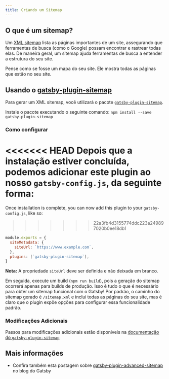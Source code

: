 ```yaml
---
title: Criando um Sitemap
---
```


## O que é um sitemap?

Um [XML sitemap](https://support.google.com/webmasters/answer/156184?hl=en) lista as páginas importantes de um site, assegurando que ferramentas de busca (como o Google) possam encontrar e rastrear todas elas. De maneira geral, um sitemap ajuda ferramentas de busca a entender a estrutura do seu site.

Pense como se fosse um mapa do seu site. Ele mostra todas as páginas que estão no seu site.

## Usando o [gatsby-plugin-sitemap](/packages/gatsby-plugin-sitemap/)

Para gerar um XML sitemap, você utilizará o pacote [`gatsby-plugin-sitemap`](/packages/gatsby-plugin-sitemap/).

Instale o pacote executando o seguinte comando:
`npm install --save gatsby-plugin-sitemap`

### Como configurar

<<<<<<< HEAD
Depois que a instalação estiver concluída, podemos adicionar este plugin ao nosso `gatsby-config.js`, da seguinte forma:
=======
Once installation is complete, you can now add this plugin to your `gatsby-config.js`, like so:
>>>>>>> 22a3fb4d3155774ddc223a249897020b0ee18db1

```javascript:title=gatsby-config.js
module.exports = {
  siteMetadata: {
    siteUrl: `https://www.example.com`,
  },
  plugins: [`gatsby-plugin-sitemap`],
}
```

**Nota:**  A propriedade `siteUrl` deve ser definida e não deixada em branco.

Em seguida, execute um build (`npm run build`), pois a geração do sitemap ocorrerá apenas para builds de produção. Isso é tudo o que é necessário para obter um sitemap funcional com o Gatsby! Por padrão, o caminho do sitemap gerado é `/sitemap.xml` e inclui todas as páginas do seu site, mas é claro que o plugin expõe opções para configurar essa funcionalidade padrão.

### Modificações Adicionais

Passos para modificações adicionais estão disponiveis na [documentação do `gatsby-plugin-sitemap`](/packages/gatsby-plugin-sitemap)

## Mais informações

- Confira também esta postagem sobre [gatsby-plugin-advanced-sitemap](/blog/2019-05-07-advanced-sitemap-plugin-for-seo/) no blog do Gatsby
